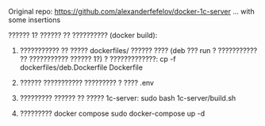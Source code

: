 Original repo: https://github.com/alexanderfefelov/docker-1c-server
... with some insertions

?????? 1? ?????? ?? ?????????? (docker build):
1) ??????????? ?? ????? dockerfiles/ ?????? ???? (deb ??? run ? ??????????? ?? ??????????? ?????? 1?) ? ?????????????:
cp -f dockerfiles/deb.Dockerfile Dockerfile

2) ?????? ??????????? ????????? ? ???? .env

3) ????????? ?????? ?? ????? 1c-server:
sudo bash 1c-server/build.sh

4) ????????? docker compose
sudo docker-compose up -d
